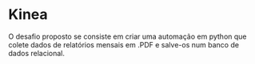 # Kinea
O desafio proposto se consiste em criar uma automação em python que colete dados de relatórios mensais em .PDF e salve-os num banco de dados relacional.
